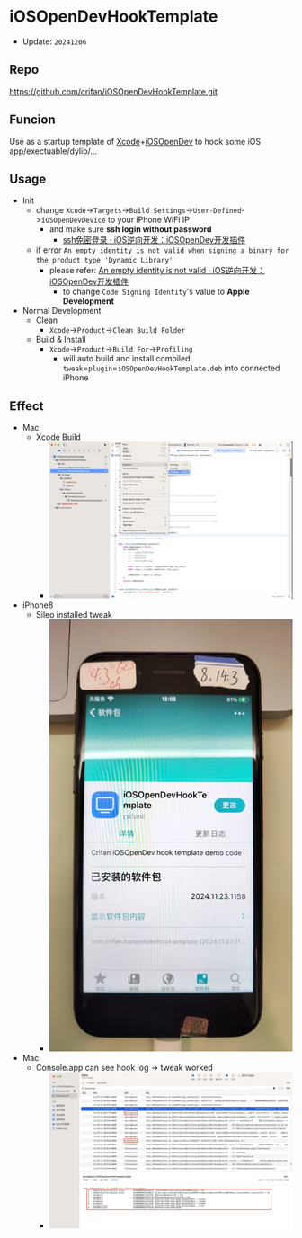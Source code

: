 # iOSOpenDevHookTemplate

* Update: `20241206`

## Repo

https://github.com/crifan/iOSOpenDevHookTemplate.git

## Funcion

Use as a startup template of [Xcode](https://book.crifan.org/books/xcode_dev_debug_summary/website/)+[iOSOpenDev](https://book.crifan.org/books/ios_re_iosopendev_tweak/website/) to hook some iOS app/exectuable/dylib/...

## Usage

* Init
  * change `Xcode`->`Targets`->`Build Settings`->`User-Defined`->`iOSOpenDevDevice` to your iPhone WiFi IP
    * and make sure **ssh login without password**
      * [ssh免密登录 · iOS逆向开发：iOSOpenDev开发插件](https://book.crifan.org/books/ios_re_iosopendev_tweak/website/normal_tweak_process/ssh_no_pwd_login.html)
  * if error `An empty identity is not valid when signing a binary for the product type 'Dynamic Library'`
    * please refer: [An empty identity is not valid · iOS逆向开发：iOSOpenDev开发插件](https://book.crifan.org/books/ios_re_iosopendev_tweak/website/common_issue/empty_identity_not_valid.html)
      * to change `Code Signing Identity`'s value to **Apple Development**
* Normal Development
  * Clean
    * `Xcode`->`Product`->`Clean Build Folder`
  * Build & Install
    * `Xcode`->`Product`->`Build For`->`Profiling`
      * will auto build and install compiled `tweak`=`plugin`=`iOSOpenDevHookTemplate.deb` into connected iPhone

## Effect

* Mac
  * Xcode Build
    * ![xcode_build_for_profiling](./assets/img/xcode_build_for_profiling.png)
* iPhone8
  * Sileo installed tweak
    * ![iphone8_sileo_installed_tweak](./assets/img/iphone8_sileo_installed_tweak.jpg)
* Mac
  * Console.app can see hook log -> tweak worked
    * ![ios_hook_effect_callstack](./assets/img/ios_hook_effect_callstack.png)
